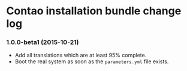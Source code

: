 # Contao installation bundle change log

### 1.0.0-beta1 (2015-10-21)

 * Add all translations which are at least 95% complete.
 * Boot the real system as soon as the `parameters.yml` file exists.
